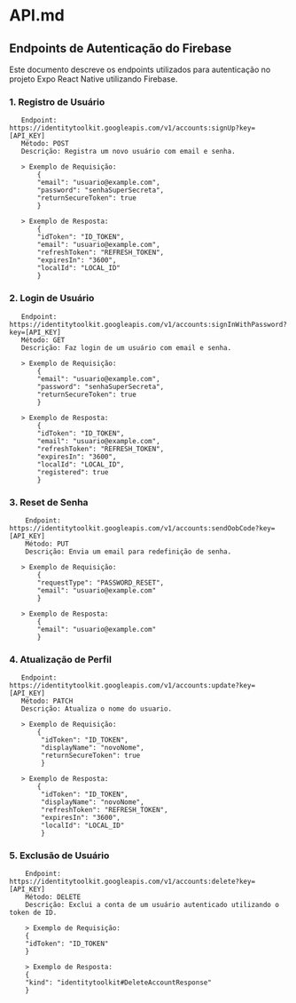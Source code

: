# **API.md**
## Endpoints de Autenticação do Firebase
Este documento descreve os endpoints utilizados para autenticação no projeto Expo React Native utilizando Firebase.

###   1. Registro de Usuário
       Endpoint: https://identitytoolkit.googleapis.com/v1/accounts:signUp?key=[API_KEY]
       Método: POST
       Descrição: Registra um novo usuário com email e senha.

       > Exemplo de Requisição:
           {
           "email": "usuario@example.com",
           "password": "senhaSuperSecreta",
           "returnSecureToken": true
           }

       > Exemplo de Resposta:
           {
           "idToken": "ID_TOKEN",
           "email": "usuario@example.com",
           "refreshToken": "REFRESH_TOKEN",
           "expiresIn": "3600",
           "localId": "LOCAL_ID"
           }

###   2. Login de Usuário
       Endpoint: https://identitytoolkit.googleapis.com/v1/accounts:signInWithPassword?key=[API_KEY]
       Método: GET
       Descrição: Faz login de um usuário com email e senha.

       > Exemplo de Requisição:
           {
           "email": "usuario@example.com",
           "password": "senhaSuperSecreta",
           "returnSecureToken": true
           }
    
       > Exemplo de Resposta:
           {
           "idToken": "ID_TOKEN",
           "email": "usuario@example.com",
           "refreshToken": "REFRESH_TOKEN",
           "expiresIn": "3600",
           "localId": "LOCAL_ID",
           "registered": true
           }

 ###  3. Reset de Senha
        Endpoint: https://identitytoolkit.googleapis.com/v1/accounts:sendOobCode?key=[API_KEY]
        Método: PUT
        Descrição: Envia um email para redefinição de senha.

       > Exemplo de Requisição:
           {
           "requestType": "PASSWORD_RESET",
           "email": "usuario@example.com"
           }
    
       > Exemplo de Resposta:
           {
           "email": "usuario@example.com"
           }

###   4. Atualização de Perfil
       Endpoint: https://identitytoolkit.googleapis.com/v1/accounts:update?key=[API_KEY]
       Método: PATCH
       Descrição: Atualiza o nome do usuario.

       > Exemplo de Requisição:
           {
            "idToken": "ID_TOKEN",
            "displayName": "novoNome",
            "returnSecureToken": true
            }
       
       > Exemplo de Resposta:
           {
            "idToken": "ID_TOKEN",
            "displayName": "novoNome",
            "refreshToken": "REFRESH_TOKEN",
            "expiresIn": "3600",
            "localId": "LOCAL_ID"
            }



###   5. Exclusão de Usuário
        Endpoint: https://identitytoolkit.googleapis.com/v1/accounts:delete?key=[API_KEY]
        Método: DELETE
        Descrição: Exclui a conta de um usuário autenticado utilizando o token de ID.

        > Exemplo de Requisição:
        {
        "idToken": "ID_TOKEN"
        }

        > Exemplo de Resposta:
        {
        "kind": "identitytoolkit#DeleteAccountResponse"
        }